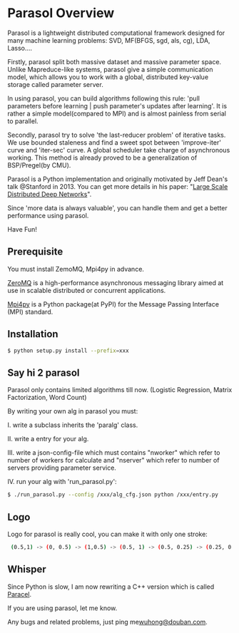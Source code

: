 Parasol Overview
================

Parasol is a lightweight distributed computational framework designed for many machine learning problems: SVD, MF(BFGS, sgd, als, cg), LDA, Lasso.... 

Firstly, parasol split both massive dataset and massive parameter space. Unlike Mapreduce-like systems, parasol give a simple communication model, which allows you to work with a global, distributed key-value storage called parameter server. 

In using parasol, you can build algorithms following this rule: 'pull parameters before learning | push parameter's updates after learning'. It is rather a simple model(compared to MPI) and is almost painless from serial to parallel.

Secondly, parasol try to solve 'the last-reducer problem' of iterative tasks. We use bounded staleness and find a sweet spot between 'improve-iter' curve and 'iter-sec' curve. A global scheduler take charge of asynchronous working. This method is already proved to be a generalization of BSP/Pregel(by CMU).

Parasol is a Python implementation and originally motivated by Jeff Dean's talk @Stanford in 2013. You can get more details in his paper: "[Large Scale Distributed Deep Networks](http://static.googleusercontent.com/media/research.google.com/en//archive/large_deep_networks_nips2012.pdf)".

Since 'more data is always valuable', you can handle them and get a better performance using parasol. 

Have Fun!

Prerequisite
------------
You must install ZemoMQ, Mpi4py in advance.

[ZeroMQ](http://zeromq.org) is a high-performance asynchronous messaging library aimed at use in scalable distributed or concurrent applications.

[Mpi4py](http://mpi4py.scipy.org) is a Python package(at PyPI) for the Message Passing Interface (MPI) standard.

Installation
------------

``` bash
$ python setup.py install --prefix=xxx
```

Say hi 2 parasol
----------------
Parasol only contains limited algorithms till now. (Logistic Regression, Matrix Factorization, Word Count)

By writing your own alg in parasol you must:

I. write a subclass inherits the 'paralg' class.

II. write a entry for your alg.

III. write a json-config-file which must contains "nworker" which refer to number of workers for calculate and "nserver" which refer to number of servers providing parameter service.

IV. run your alg with 'run_parasol.py':

``` bash
$ ./run_parasol.py --config /xxx/alg_cfg.json python /xxx/entry.py
```

Logo
----
Logo for parasol is really cool, you can make it with only one stroke:

``` bash
 (0.5,1) -> (0, 0.5) -> (1,0.5) -> (0.5, 1) -> (0.5, 0.25) -> (0.25, 0.25)
```

Whisper
-------
Since Python is slow, I am now rewriting a C++ version which is called [Paracel](http://code.dapps.douban.com/paracel).

If you are using parasol, let me know.

Any bugs and related problems, just ping me<wuhong@douban.com>.

